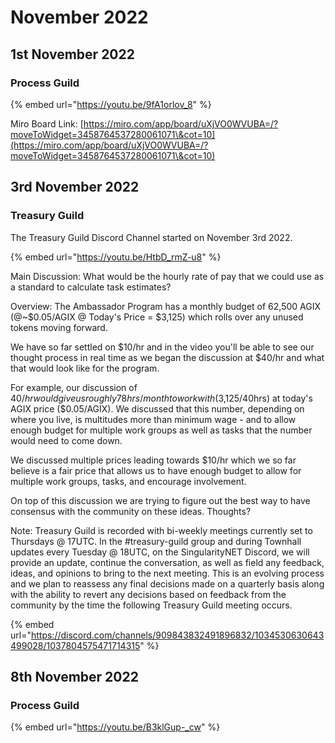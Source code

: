 # November 2022

## 1st November 2022

### Process Guild

{% embed url="https://youtu.be/9fA1orlov_8" %}

Miro Board Link: [https://miro.com/app/board/uXjVO0WVUBA=/?moveToWidget=3458764537280061071\&cot=10](https://miro.com/app/board/uXjVO0WVUBA=/?moveToWidget=3458764537280061071\&cot=10)

## 3rd November 2022

### Treasury Guild

The Treasury Guild Discord Channel started on November 3rd 2022.

{% embed url="https://youtu.be/HtbD_rmZ-u8" %}

Main Discussion: What would be the hourly rate of pay that we could use as a standard to calculate task estimates?

Overview: The Ambassador Program has a monthly budget of 62,500 AGIX (@\~$0.05/AGIX @ Today's Price = $3,125) which rolls over any unused tokens moving forward.

We have so far settled on $10/hr and in the video you'll be able to see our thought process in real time as we began the discussion at $40/hr and what that would look like for the program.

For example, our discussion of $40/hr would give us roughly 78hrs/month to work with ($3,125/40hrs) at today's AGIX price ($0.05/AGIX). We discussed that this number, depending on where you live, is multitudes more than minimum wage - and to allow enough budget for multiple work groups as well as tasks that the number would need to come down.

We discussed multiple prices leading towards $10/hr which we so far believe is a fair price that allows us to have enough budget to allow for multiple work groups, tasks, and encourage involvement.

On top of this discussion we are trying to figure out the best way to have consensus with the community on these ideas. Thoughts?

Note: Treasury Guild is recorded with bi-weekly meetings currently set to Thursdays @ 17UTC. In the #treasury-guild group and during Townhall updates every Tuesday @ 18UTC, on the SingularityNET Discord, we will provide an update, continue the conversation, as well as field any feedback, ideas, and opinions to bring to the next meeting. This is an evolving process and we plan to reassess any final decisions made on a quarterly basis along with the ability to revert any decisions based on feedback from the community by the time the following Treasury Guild meeting occurs.

{% embed url="https://discord.com/channels/909843832491896832/1034530630643499028/1037804575471714315" %}

## 8th November 2022

### Process Guild

{% embed url="https://youtu.be/B3klGup-_cw" %}
